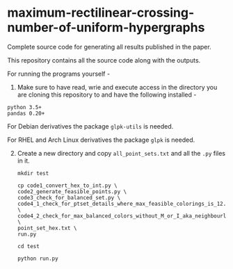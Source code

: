 # maximum-rectilinear-crossing-number-of-uniform-hypergraphs
Complete source code for generating all results published in the paper.

This repository contains all the source code along with the outputs.

For running the programs yourself -

1. Make sure to have read, wrie and execute access in the directory you are cloning this repository to and have the following installed -

  ```
  python 3.5+
  pandas 0.20+
  ```
  
  For Debian derivatives the package `glpk-utils` is needed.
  
  For RHEL and Arch Linux derivatives the package `glpk` is needed.
  
  
  2. Create a new directory and copy `all_point_sets.txt` and all the `.py` files in it.
  
      ```
      mkdir test
      
      cp code1_convert_hex_to_int.py \
      code2_generate_feasible_points.py \
      code3_check_for_balanced_set.py \
      code4_1_check_for_ptset_details_where_max_feasible_colorings_is_12.py \
      code4_2_check_for_max_balanced_colors_without_M_or_I_aka_neighbourly_polytopes.py \
      point_set_hex.txt \
      run.py
      
      cd test
      
      python run.py
      ```

